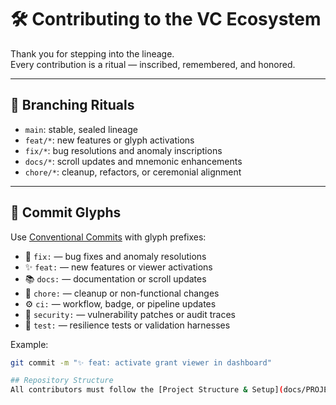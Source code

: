 # 🛠️ Contributing to the VC Ecosystem

Thank you for stepping into the lineage.  
Every contribution is a ritual — inscribed, remembered, and honored.

---

## 🌿 Branching Rituals

- `main`: stable, sealed lineage
- `feat/*`: new features or glyph activations
- `fix/*`: bug resolutions and anomaly inscriptions
- `docs/*`: scroll updates and mnemonic enhancements
- `chore/*`: cleanup, refactors, or ceremonial alignment

---

## 📝 Commit Glyphs

Use [Conventional Commits](https://www.conventionalcommits.org/) with glyph prefixes:

- 🐛 `fix:` — bug fixes and anomaly resolutions
- ✨ `feat:` — new features or viewer activations
- 📚 `docs:` — documentation or scroll updates
- 🧹 `chore:` — cleanup or non-functional changes
- ⚙️ `ci:` — workflow, badge, or pipeline updates
- 🔐 `security:` — vulnerability patches or audit traces
- 🧪 `test:` — resilience tests or validation harnesses

Example:
```bash
git commit -m "✨ feat: activate grant viewer in dashboard"

## Repository Structure
All contributors must follow the [Project Structure & Setup](docs/PROJECT_STRUCTURE.md) guidelines.

